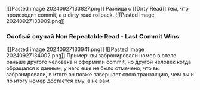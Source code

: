 ![[Pasted image 20240927133827.png]]
Разница с [[Dirty Read]] тем, что происходит commit, а в dirty read rollback.
![[Pasted image 20240927133909.png]]

### Особый случай Non Repeatable Read - Last Commit Wins
![[Pasted image 20240927133941.png]]
![[Pasted image 20240927134002.png]]
Пример: вы забронировали номер в отеле раньше другого человека и оформили commit, но другой человек когда обращался к данным, у него еще не было отмечено, что вы забронировали, в итоге он позже завершает свою транзакцию, чем вы и по итогу номер достается ему, а не вам.
